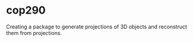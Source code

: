 # cop290
Creating a package to generate projections of 3D objects and reconstruct them from projections.
